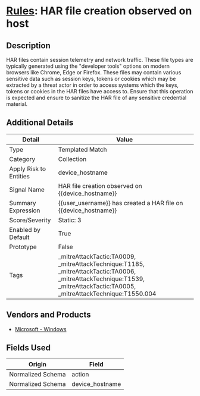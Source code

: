 # [Rules](README.md): HAR file creation observed on host

## Description
HAR files contain session telemetry and network traffic. These file types are typically generated using the "developer tools" options on modern browsers like Chrome, Edge or Firefox. These files may contain various sensitive data such as session keys, tokens or cookies which may be extracted by a threat actor in order to access systems  which the keys, tokens or cookies in the HAR files have access to. Ensure that this operation is expected and ensure to sanitize the HAR file of any sensitive credential material.

## Additional Details
|Detail|Value|
|----|----|
|Type|Templated Match|
|Category|Collection|
|Apply Risk to Entities|device_hostname|
|Signal Name|HAR file creation observed on {{device_hostname}}|
|Summary Expression|{{user_username}} has created a HAR file on {{device_hostname}}|
|Score/Severity|Static: 3|
|Enabled by Default|True|
|Prototype|False|
|Tags|_mitreAttackTactic:TA0009, _mitreAttackTechnique:T1185, _mitreAttackTactic:TA0006, _mitreAttackTechnique:T1539, _mitreAttackTactic:TA0005, _mitreAttackTechnique:T1550.004|
## Vendors and Products
- [Microsoft - Windows](../products/1ff7546c-cb36-4a24-87f7-89d2cecc5761.md)


## Fields Used

|Origin|Field|
|----|----|
|Normalized Schema|action|
|Normalized Schema|device_hostname|


